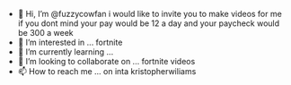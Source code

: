 - 👋 Hi, I’m @fuzzycowfan i would like to invite you to make videos for me if you dont mind your pay would be 12 a day and your paycheck would be 300 a week 
- 👀 I’m interested in ... fortnite
- 🌱 I’m currently learning ...
- 💞️ I’m looking to collaborate on ... fortnite videos
- 📫 How to reach me ... on inta kristopherwiliams

<!---
fuzzycowfan/fuzzycowfan is a ✨ special ✨ repository because its `README.md` (this file) appears on your GitHub profile.
You can click the Preview link to take a look at your changes.
--->

